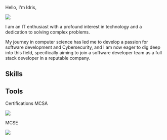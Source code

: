 Hello, I'm Idris,


<a href="https://linkedin.com/in/idris-jibrin-just-a-tech"><img src="https://img.shields.io/badge/-LinkedIn-0072b1?&style=for-the-badge&logo=linkedin&logoColor=white" /></a>


I am an IT enthusiast with a profound interest in technology and a dedication to solving complex problems.


My journey in computer science has led me to develop a passion for software development and Cybersecurity, and I am now eager to dig deep into this field, specifically aiming to join a software developer team as a full stack developer in a reputable company.

## Skills



## Tools



Certifications
MCSA
<div>
<img src="https://img.shields.io/badge/-Microsoft_Certified_Solutions_Associate-000080?&style=for-the-badge&logoColor=white" />
</div>

MCSE
<div>
<img src="https://img.shields.io/badge/-Microsoft_Certified_Solutions_Expert-000080?&style=for-the-badge&logoColor=white" />  
</div>













